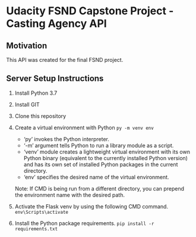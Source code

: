 # Udacity FSND Capstone Project - Casting Agency API

## Motivation
This API was created for the final FSND project.

## Server Setup Instructions
1. Install Python 3.7
2. Install GIT
3. Clone this repository 
4. Create a virtual environment with Python
  ```py -m venv env```
	- ‘py’ invokes the Python interpreter.
	- ‘-m’ argument tells Python to run a library module as a script.
	- ‘venv’ module creates a lightweight virtual environment with its own Python binary (equivalent to the currently installed Python version) and has its own set of installed Python packages in the current directory.
	- ‘env’ specifies the desired name of the virtual environment.
	
	Note: If CMD is being run from a different directory, you can prepend the environment name with the desired path.
5. Activate the Flask venv by using the following CMD command.
	```env\Scripts\activate```
6. Install the Python package requirements.
	```pip install -r requirements.txt```
